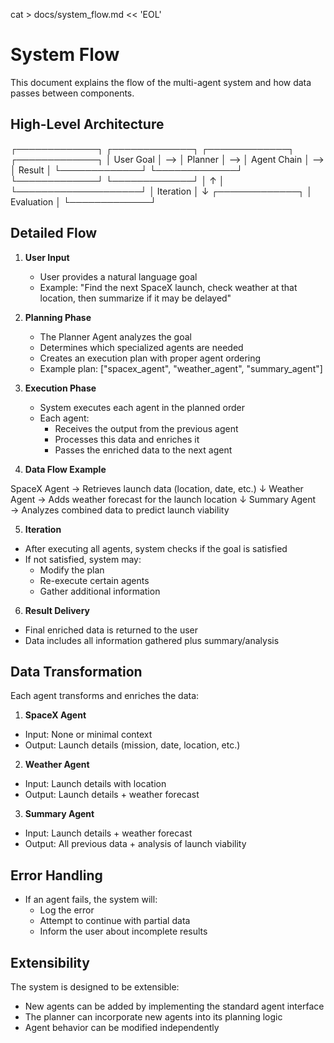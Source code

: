 cat > docs/system_flow.md << 'EOL'
# System Flow

This document explains the flow of the multi-agent system and how data passes between components.

## High-Level Architecture
┌─────────────┐ ┌─────────────┐ ┌─────────────┐ ┌─────────────┐ │ User Goal │ --> │ Planner │ --> │ Agent Chain │ --> │ Result │ └─────────────┘ └─────────────┘ └─────────────┘ └─────────────┘ │ ↑ │ └────────────────────┘ │ Iteration │ ↓ ┌─────────────┐ │ Evaluation │ └─────────────┘

## Detailed Flow

1. **User Input**
   - User provides a natural language goal
   - Example: "Find the next SpaceX launch, check weather at that location, then summarize if it may be delayed"

2. **Planning Phase**
   - The Planner Agent analyzes the goal
   - Determines which specialized agents are needed
   - Creates an execution plan with proper agent ordering
   - Example plan: ["spacex_agent", "weather_agent", "summary_agent"]

3. **Execution Phase**
   - System executes each agent in the planned order
   - Each agent:
     - Receives the output from the previous agent
     - Processes this data and enriches it
     - Passes the enriched data to the next agent

4. **Data Flow Example**

SpaceX Agent → Retrieves launch data (location, date, etc.) ↓ Weather Agent → Adds weather forecast for the launch location ↓ Summary Agent → Analyzes combined data to predict launch viability

5. **Iteration**
- After executing all agents, system checks if the goal is satisfied
- If not satisfied, system may:
  - Modify the plan
  - Re-execute certain agents
  - Gather additional information

6. **Result Delivery**
- Final enriched data is returned to the user
- Data includes all information gathered plus summary/analysis

## Data Transformation

Each agent transforms and enriches the data:

1. **SpaceX Agent**
- Input: None or minimal context
- Output: Launch details (mission, date, location, etc.)

2. **Weather Agent**
- Input: Launch details with location
- Output: Launch details + weather forecast

3. **Summary Agent**
- Input: Launch details + weather forecast
- Output: All previous data + analysis of launch viability

## Error Handling

- If an agent fails, the system will:
  - Log the error
  - Attempt to continue with partial data
  - Inform the user about incomplete results

## Extensibility

The system is designed to be extensible:
- New agents can be added by implementing the standard agent interface
- The planner can incorporate new agents into its planning logic
- Agent behavior can be modified independently
